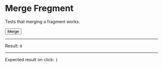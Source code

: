 # Merge Fregment

Tests that merging a fragment works.

<div>
  <button id="clickable" data-on-click="@get('/tests/merge_fragment/data')" class="btn">Merge</button>
  <hr />
  Result:
  <code id="result">0</code>
  <hr />
  Expected result on click: <code>1</code>
</div>